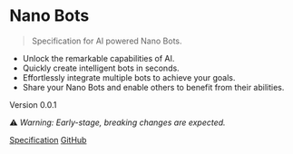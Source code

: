 # Nano Bots

> Specification for AI powered Nano Bots.

- Unlock the remarkable capabilities of AI.
- Quickly create intelligent bots in seconds.
- Effortlessly integrate multiple bots to achieve your goals.
- Share your Nano Bots and enable others to benefit from their abilities.

Version 0.0.1

⚠️ _Warning: Early-stage, breaking changes are expected._

[Specification](README)
[GitHub](https://github.com/icebaker/nano-bots)
